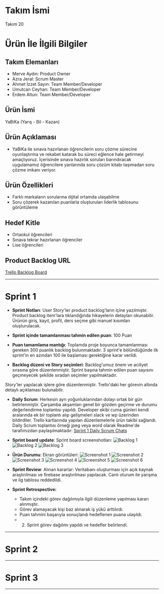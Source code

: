 # **Takım İsmi**

Takım 20

# Ürün İle İlgili Bilgiler

## Takım Elemanları

- Merve Aydın: Product Owner
- Azra Jeral: Scrum Master
- Ahmet İzzet Sayın: Team Member/Developer
- Umutcan Ceyhan: Team Member/Developer
- Erdem Altun: Team Member/Developer

## Ürün İsmi

YaBiKa (Yarış - Bil - Kazan)

## Ürün Açıklaması

- YaBiKa ile sınava hazırlanan öğrencilerin soru çözme sürecine oyunlaştırma ve rekabet katarak bu süreci eğlence hale getirmeyi amaçlıyoruz. İçerisinde sınava hazırlık soruları barındıracak uygulamamız öğrencilere yanlarında soru çözüm kitabı taşımadan soru çözme imkanı veriyor.

## Ürün Özellikleri

- Farklı markaların sorularına dijital ortamda ulaşabilme
- Soru çözerek kazanılan puanlarla oluşturulan liderlik tablosunu görüntüleme

## Hedef Kitle

- Ortaokul öğrencileri
- Sınava tekrar hazırlanan öğrenciler
- Lise öğrencileri

## Product Backlog URL

[Trello Backlog Board](https://trello.com/b/xg7op440/flutter-20)

---

# Sprint 1

- **Sprint Notları**: User Story'ler product backlog'ların içine yazılmıştır. Product backlog item'lara tıklandığında hikayelerin detayları okunabilir. Ürünün giriş, kayıt, profil, ders seçme gibi manuel kısımları oluşturulacak.

- **Sprint içinde tamamlanması tahmin edilen puan**: 100 Puan

- **Puan tamamlama mantığı**: Toplamda proje boyunca tamamlanması gereken 300 puanlık backlog bulunmaktadır. 3 sprint'e bölündüğünde ilk sprint'in en azından 100 ile başlaması gerektiğine karar verildi.

- **Backlog düzeni ve Story seçimleri**: Backlog'umuz önem ve aciliyet sırasına göre düzenlenmiştir. Sprint başına tahmin edilen puan sayısını geçmeyecek şekilde sıradan seçimler yapılmaktadır. 

Story'ler yapılacak işlere göre düzenlenmiştir. Trello'daki her görevin altında detaylı açıklaması bulunabilir. 

- **Daily Scrum**: Herkesin ayrı yoğunluklarından dolayı ortak bir gün belirlenmiştir. Çarşamba akşamları genel bir gözden geçirme ve durumu değerlendirme toplantısı yapıldı. Developer ekibi cuma günleri kendi aralarında ek bir toplantı alıp gelişmeleri slack ve wp üzerinden bildirdiler. Trello kartlarında yapılan düzenlemelerle ürün takibi sağlandı. Daily Scrum toplantısı örneği jpeg veya word olarak Readme'de tarafımızdan paylaşılmaktadır: [Sprint 1 Daily Scrum Chats](https://github.com/GameAndApplicationAcademy/YaBiKa_App/tree/main/ProjectManagement/Sprint1Documents/Flutter%2020/DailyScrumMeetingsNotesSprint1)

- **Sprint board update**: Sprint board screenshotları: 
![Backlog 1](https://github.com/GameAndApplicationAcademy/YaBiKa_App/blob/main/ProjectManagement/Sprint1Documents/Flutter%2020/Backlog%201.png) 
![Backlog 2](https://github.com/GameAndApplicationAcademy/YaBiKa_App/blob/main/ProjectManagement/Sprint1Documents/Flutter%2020/Backlog%202.png) 
![Backlog 3](https://github.com/GameAndApplicationAcademy/YaBiKa_App/blob/main/ProjectManagement/Sprint1Documents/Flutter%2020/Backlog%203.png)

- **Ürün Durumu**: Ekran görüntüleri:
  ![Screenshot 1](https://github.com/GameAndApplicationAcademy/YaBiKa_App/blob/main/ProjectManagement/Sprint1Documents/Flutter%2020/Product1.jpg)
  ![Screenshot 2](https://github.com/GameAndApplicationAcademy/YaBiKa_App/blob/main/ProjectManagement/Sprint1Documents/Flutter%2020/Product2.jpg)
  ![Screenshot 3](https://github.com/GameAndApplicationAcademy/YaBiKa_App/blob/main/ProjectManagement/Sprint1Documents/Flutter%2020/Product3.png)
  ![Screenshot 4](https://github.com/GameAndApplicationAcademy/YaBiKa_App/blob/main/ProjectManagement/Sprint1Documents/Flutter%2020/Product4.png)
  ![Screenshot 5](https://github.com/GameAndApplicationAcademy/YaBiKa_App/blob/main/ProjectManagement/Sprint1Documents/Flutter%2020/Product5.jpg)
  ![Screenshot 6](https://github.com/GameAndApplicationAcademy/YaBiKa_App/blob/main/ProjectManagement/Sprint1Documents/Flutter%2020/Product6.jpg)

- **Sprint Review**: 
Alınan kararlar: Veritabanı oluşturması için açık kaynak araştırılması ve firebase araştırılması yapılacak. Canlı oturum ile yarışma ve lig tablosu reddedildi.

- **Sprint Retrospective:**
  - Takım içindeki görev dağılımıyla ilgili düzenleme yapılması kararı alınmıştır.
  - Görev alamayacak kişi baz alınarak iş yükü arttılırdı.
  - Puan tahmini başarıyla sonuçlandı hedeflenen puana ulaşıldı.
  - 2. Sprint görev dağılımı yapıldı ve hedefler belirlendi.


---

# Sprint 2


---

# Sprint 3

---
